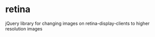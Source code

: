 retina
======

jQuery library for changing images on retina-display-clients to higher resolution images
